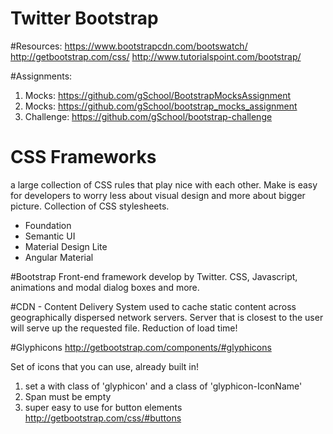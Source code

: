 # Twitter Bootstrap

#Resources:
https://www.bootstrapcdn.com/bootswatch/
http://getbootstrap.com/css/
http://www.tutorialspoint.com/bootstrap/

#Assignments:
1. Mocks: https://github.com/gSchool/BootstrapMocksAssignment
2. Mocks: https://github.com/gSchool/bootstrap_mocks_assignment
3. Challenge: https://github.com/gSchool/bootstrap-challenge


# CSS Frameworks
a large collection of CSS rules that play nice with each other. Make is easy for developers to worry less about visual design and more about bigger picture. Collection of CSS stylesheets.
  * Foundation
  * Semantic UI
  * Material Design Lite
  * Angular Material

#Bootstrap
Front-end framework develop by Twitter. CSS, Javascript, animations and modal dialog boxes and more.

#CDN - Content Delivery System
used to cache static content across geographically dispersed network servers. Server that is closest to the user will serve up the requested file. Reduction of load time!

#Glyphicons
http://getbootstrap.com/components/#glyphicons

Set of icons that you can use, already built in!
1. set a <span> with class of 'glyphicon' and a class of 'glyphicon-IconName'
2. Span must be empty
3. super easy to use for button elements
http://getbootstrap.com/css/#buttons
